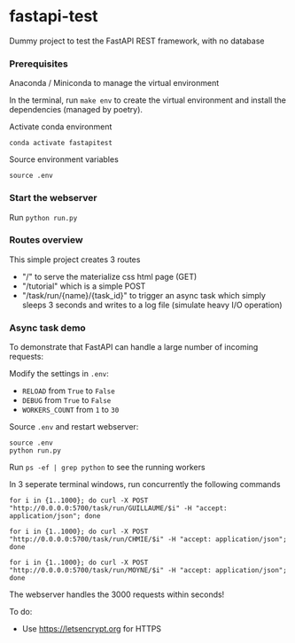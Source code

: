 # fastapi-test

Dummy project to test the FastAPI REST framework, with no database

### Prerequisites

Anaconda / Miniconda to manage the virtual environment

In the terminal, run `make env` to create the virtual environment and install the dependencies (managed by poetry).

Activate conda environment
```
conda activate fastapitest
```

Source environment variables
```
source .env
```

### Start the webserver

Run `python run.py`

### Routes overview

This simple project creates 3 routes 
- "/" to serve the materialize css html page (GET)
- "/tutorial" which is a simple POST
- "/task/run/{name}/{task_id}" to trigger an async task which simply sleeps 3 seconds and writes to a log file (simulate heavy I/O operation)


### Async task demo

To demonstrate that FastAPI can handle a large number of incoming requests:

Modify the settings in `.env`:
- `RELOAD` from `True` to `False`
- `DEBUG` from `True` to `False`
- `WORKERS_COUNT` from `1` to `30`

Source `.env` and restart webserver:
```
source .env
python run.py
```

Run `ps -ef | grep python` to see the running workers

In 3 seperate terminal windows, run concurrently the following commands

`for i in {1..1000}; do curl -X POST "http://0.0.0.0:5700/task/run/GUILLAUME/$i" -H "accept: application/json"; done`

`for i in {1..1000}; do curl -X POST "http://0.0.0.0:5700/task/run/CHMIE/$i" -H "accept: application/json"; done`

`for i in {1..1000}; do curl -X POST "http://0.0.0.0:5700/task/run/MOYNE/$i" -H "accept: application/json"; done`

The webserver handles the 3000 requests within seconds!

To do:
- Use https://letsencrypt.org for HTTPS